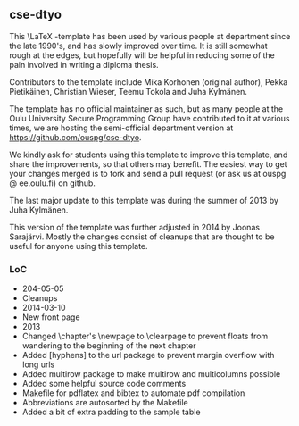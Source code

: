 ## cse-dtyo

This \LaTeX -template has been used by various people at department 
since the late 1990's, and has slowly improved over time.  It is still 
somewhat rough at the edges, but hopefully will be helpful in reducing 
some of the pain involved in writing a diploma thesis.

Contributors to the template include Mika Korhonen (original author), 
Pekka Pietikäinen, Christian Wieser, Teemu Tokola and Juha Kylmänen.

The template has no official maintainer as such, but as many people
at the Oulu University Secure Programming Group have contributed to it
at various times, we are hosting the semi-official department 
version at https://github.com/ouspg/cse-dtyo.

We kindly ask for students using this template to improve this template,
and share the improvements, so that others may benefit. The easiest 
way to get your changes merged is to fork and send a pull
request (or ask us at ouspg @ ee.oulu.fi) on github.

The last major update to this template was during the summer of 2013 by Juha
Kylmänen.

This version of the template was further adjusted in 2014 by
Joonas Sarajärvi. Mostly the changes consist of cleanups that are
thought to be useful for anyone using this template.

### LoC
 * 204-05-05
  * Cleanups
 * 2014-03-10
  * New front page
 * 2013
  * Changed \chapter's \newpage to \clearpage to prevent floats from wandering to the beginning of the next chapter
  * Added [hyphens] to the url package to prevent margin overflow with long urls
  * Added multirow package to make multirow and multicolumns possible
  * Added some helpful source code comments
  * Makefile for pdflatex and bibtex to automate pdf compilation
  * Abbreviations are autosorted by the Makefile
  * Added a bit of extra padding to the sample table

